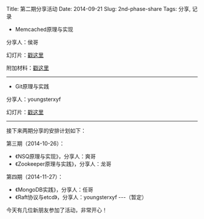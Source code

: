 Title: 第二期分享活动
Date: 2014-09-21
Slug: 2nd-phase-share
Tags: 分享, 记录

- Memcached原理与实现

分享人：侯哥

幻灯片：[戳这里](https://github.com/HappyTechGroup/share-material/blob/master/2nd-phase/memcached/Memcached%E5%8E%9F%E7%90%86%E4%B8%8E%E5%AE%9E%E7%8E%B0V1.0.pptx?raw=true)

附加材料：[戳这里](https://github.com/HappyTechGroup/share-material/tree/master/2nd-phase/memcached)

------

- Git原理与实践

分享人：youngsterxyf

幻灯片：[戳这里](https://github.com/HappyTechGroup/share-material/blob/master/2nd-phase/git-theory-and-practice/git-theory-and-practice.pdf?raw=true)

------

接下来两期分享的安排计划如下：

第三期（2014-10-26）：

- 《NSQ原理与实现》，分享人：爽哥
- 《Zookeeper原理与实践》，分享人：龙哥

第四期（2014-11-27）：

- 《MongoDB实践》，分享人：任哥
- 《Raft协议与etcd》，分享人：youngsterxyf ---（暂定）


今天有几位新朋友参加了活动，非常开心！
